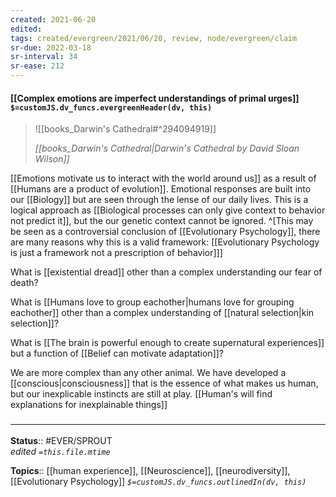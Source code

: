 ```yaml
---
created: 2021-06-20
edited: 
tags: created/evergreen/2021/06/20, review, node/evergreen/claim
sr-due: 2022-03-18
sr-interval: 34
sr-ease: 212
---
```


#### [[Complex emotions are imperfect understandings of primal urges]] `$=customJS.dv_funcs.evergreenHeader(dv, this)`

> ![[books_Darwin's Cathedral#^294094919]]
> 
> <cite>[[books_Darwin's Cathedral|Darwin's Cathedral by David Sloan Wilson]]</cite>

[[Emotions motivate us to interact with the world around us]] as a result of [[Humans are a product of evolution]].
Emotional responses are built into our [[Biology]] but are seen through the lense of our daily lives.
This is a logical approach as [[Biological processes can only give context to behavior not predict it]],
but the our genetic context cannot be ignored.
^[This may be seen as a controversial conclusion of [[Evolutionary Psychology]], there are many reasons why this is a valid framework: [[Evolutionary Psychology is just a framework not a prescription of behavior]]]

What is [[existential dread]] other than a complex understanding our fear of death? 

What is [[Humans love to group eachother|humans love for grouping eachother]] other than a complex understanding of [[natural selection|kin selection]]?

What is [[The brain is powerful enough to create supernatural experiences]] but a function of [[Belief can motivate adaptation]]?

We are more complex than any other animal. We have developed a [[conscious|consciousness]] that is the essence of what makes us human, but our inexplicable instincts are still at play. [[Human's will find explanations for inexplainable things]]

### <hr class="footnote"/>

**Status**:: #EVER/SPROUT  
*edited `=this.file.mtime`*

**Topics**:: [[human experience]], [[Neuroscience]], [[neurodiversity]], [[Evolutionary Psychology]]
*`$=customJS.dv_funcs.outlinedIn(dv, this)`*
